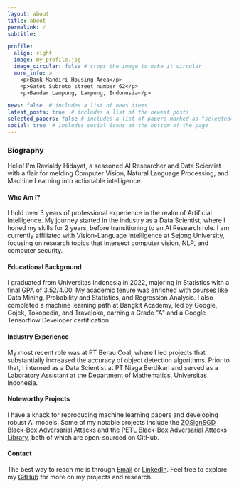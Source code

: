 ```yaml
---
layout: about
title: about
permalink: /
subtitle:

profile:
  align: right
  image: my_profile.jpg
  image_circular: false # crops the image to make it circular
  more_info: >
    <p>Bank Mandiri Housing Area</p>
    <p>Gatot Subroto street number 62</p>
    <p>Bandar Lampung, Lampung, Indonesia</p>

news: false  # includes a list of news items
latest_posts: true  # includes a list of the newest posts
selected_papers: false # includes a list of papers marked as "selected={true}"
social: true  # includes social icons at the bottom of the page
---
```


### Biography

Hello! I'm Ravialdy Hidayat, a seasoned AI Researcher and Data Scientist with a flair for melding Computer Vision, Natural Language Processing, and Machine Learning into actionable intelligence. 

#### Who Am I?
I hold over 3 years of professional experience in the realm of Artificial Intelligence. My journey started in the industry as a Data Scientist, where I honed my skills for 2 years, before transitioning to an AI Research role. I am currently affiliated with Vision-Language Intelligence at Sejong University, focusing on research topics that intersect computer vision, NLP, and computer security.

#### Educational Background
I graduated from Universitas Indonesia in 2022, majoring in Statistics with a final GPA of 3.52/4.00. My academic tenure was enriched with courses like Data Mining, Probability and Statistics, and Regression Analysis. I also completed a machine learning path at Bangkit Academy, led by Google, Gojek, Tokopedia, and Traveloka, earning a Grade "A" and a Google Tensorflow Developer certification.

#### Industry Experience
My most recent role was at PT Berau Coal, where I led projects that substantially increased the accuracy of object detection algorithms. Prior to that, I interned as a Data Scientist at PT Niaga Berdikari and served as a Laboratory Assistant at the Department of Mathematics, Universitas Indonesia.

#### Noteworthy Projects
I have a knack for reproducing machine learning papers and developing robust AI models. Some of my notable projects include the [ZOSignSGD Black-Box Adversarial Attacks](https://github.com/ravialdy/ZOSignSGD-PyTorch) and the [PETL Black-Box Adversarial Attacks Library](https://github.com/ravialdy/PETL-Attacks), both of which are open-sourced on GitHub.

#### Contact
The best way to reach me is through [Email](mailto:ravialdyhidayat@gmail.com) or [LinkedIn](https://www.linkedin.com/in/ravialdy-hidayat-a617a8156/). Feel free to explore my [GitHub](https://github.com/ravialdy) for more on my projects and research.

<!-- Write your biography here. Tell the world about yourself. Link to your favorite [subreddit](http://reddit.com). You can put a picture in, too. The code is already in, just name your picture `my_profile.jpg` and put it in the `img/` folder.

Put your address / P.O. box / other info right below your picture. You can also disable any of these elements by editing `profile` property of the YAML header of your `_pages/about.md`. Edit `_bibliography/papers.bib` and Jekyll will render your [publications page](/al-folio/publications/) automatically.

Link to your social media connections, too. This theme is set up to use [Font Awesome icons](http://fortawesome.github.io/Font-Awesome/) and [Academicons](https://jpswalsh.github.io/academicons/), like the ones below. Add your Facebook, Twitter, LinkedIn, Google Scholar, or just disable all of them. -->